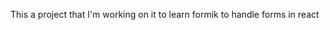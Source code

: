 This a project that I'm working on it to learn formik to handle forms in react

<!--json-server --watch db.json --port 3001 -->
